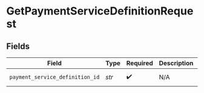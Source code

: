 # GetPaymentServiceDefinitionRequest


## Fields

| Field                           | Type                            | Required                        | Description                     | Example                         |
| ------------------------------- | ------------------------------- | ------------------------------- | ------------------------------- | ------------------------------- |
| `payment_service_definition_id` | *str*                           | :heavy_check_mark:              | N/A                             | adyen-ideal                     |